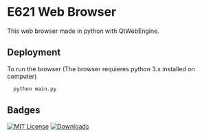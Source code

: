 # E621 Web Browser

This web browser made in python with QtWebEngine.




## Deployment

To run the browser
(The browser requieres python 3.x installed on computer)

```bash
  python main.py
```


## Badges

[![MIT License](https://img.shields.io/badge/License-MIT-green.svg)](https://choosealicense.com/licenses/mit/)
[![Downloads](https://img.shields.io/github/downloads/sakne/e621_web_browser/total)](/github/downloads/sakne/e621_web_browser/total)

